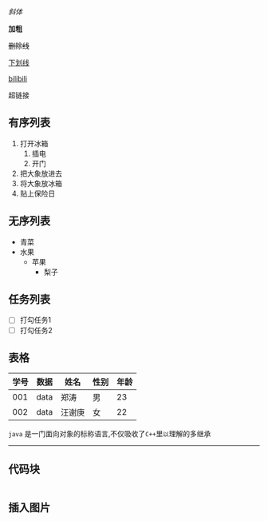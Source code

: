 *斜体*

**加粗**

~~删除线~~

<u>下划线</u>

[bilibili](www.bilibili.com)

超链接

## 有序列表

1. 打开冰箱
   1. 插电
   2. 开门
2. 把大象放进去
3. 将大象放冰箱
4. 贴上保险日

## 无序列表

* 青菜
* 水果
  * 苹果
    * 梨子

## 任务列表

- [ ] 打勾任务1
- [ ] 打勾任务2

## 表格

| 学号 | 数据 | 姓名   | 性别 | 年龄 |
| ---- | ---- | ------ | ---- | ---- |
| 001  | data | 郑涛   | 男   | 23   |
| 002  | data | 汪谢庚 | 女   | 22   |



`java` 是一门面向对象的标称语言,不仅吸收了`C++`里```以```理解的多继承

---

## 代码块

```

```

## 插入图片

